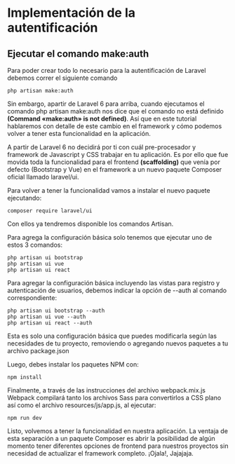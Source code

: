 # Implementación de la autentificación

## Ejecutar el comando make:auth


Para poder crear todo lo necesario para la autentificación de Laravel debemos correr el siguiente comando

```
php artisan make:auth
```

Sin embargo, apartir de Laravel 6 para arriba, cuando ejecutamos el comando php artisan make:auth nos dice que el comando no está definido **(Command «make:auth» is not defined)**. Así que en este tutorial hablaremos con detalle de este cambio en el framework y cómo podemos volver a tener esta funcionalidad en la aplicación.

A partir de Laravel 6 no decidirá por ti con cuál pre-procesador y framework de Javascript y CSS trabajar en tu aplicación. Es por ello que fue movida toda la funcionalidad para el frontend **(scaffolding)** que venía por defecto (Bootstrap y Vue) en el framework a un nuevo paquete Composer oficial llamado laravel/ui.

Para volver a tener la funcionalidad vamos a instalar el nuevo paquete ejecutando:

```
composer require laravel/ui
```

Con ellos ya tendremos disponible los comandos Artisan.

Para agrega la configuración básica solo tenemos que ejecutar uno de estos 3 comandos:

```
php artisan ui bootstrap
php artisan ui vue
php artisan ui react
```

Para agregar la configuración básica incluyendo las vistas para registro y autenticación de usuarios, debemos indicar la opción de --auth al comando correspondiente:

```
php artisan ui bootstrap --auth
php artisan ui vue --auth
php artisan ui react --auth
```

Esta es solo una configuración básica que puedes modificarla según las necesidades de tu proyecto, removiendo o agregando nuevos paquetes a tu archivo package.json

Luego, debes instalar los paquetes NPM con:

```
npm install
```

Finalmente, a través de las instrucciones del archivo webpack.mix.js Webpack compilará tanto los archivos Sass para convertirlos a CSS plano así como el archivo resources/js/app.js, al ejecutar:

```
npm run dev
```

Listo, volvemos a tener la funcionalidad en nuestra aplicación. La ventaja de esta separación a un paquete Composer es abrir la posibilidad de algún momento tener diferentes opciones de frontend para nuestros proyectos sin necesidad de actualizar el framework completo. ¡Ojala!, Jajajaja.